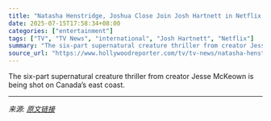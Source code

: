 ```yaml
---
title: "Natasha Henstridge, Joshua Close Join Josh Hartnett in Netflix Newfoundland Series (Exclusive)"
date: 2025-07-15T17:58:34+08:00
categories: ["entertainment"]
tags: ["TV", "TV News", "international", "Josh Hartnett", "Netflix"]
summary: "The six-part supernatural creature thriller from creator Jesse McKeown is being shot on Canada’s east coast."
source_url: "https://www.hollywoodreporter.com/tv/tv-news/natasha-henstridge-joshua-close-netflix-newfoundland-series-1236314185/"
---
```


The six-part supernatural creature thriller from creator Jesse McKeown is being shot on Canada’s east coast.

---

*来源: [原文链接](https://www.hollywoodreporter.com/tv/tv-news/natasha-henstridge-joshua-close-netflix-newfoundland-series-1236314185/)*

